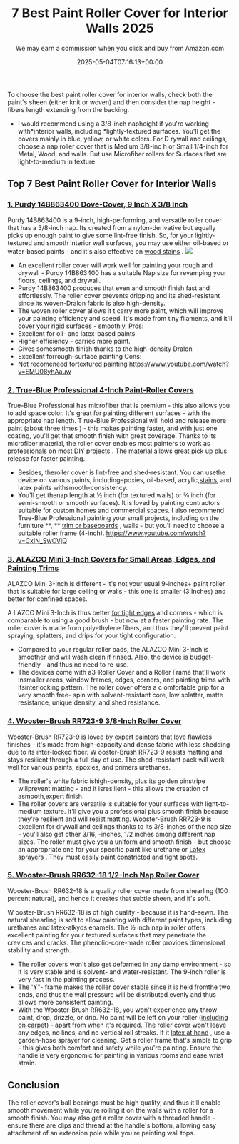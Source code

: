 ﻿---
author: We may earn a commission when you click and buy from Amazon.com
layout: post
title: 7 Best Paint Roller Cover for Interior Walls 2025
date: '2025-05-04T07:16:13+00:00'
categories:
- Paint
- Product Reviews
tags: []
slug: /best-paint-roller-cover-for-interior-walls/
lastmod: 2025-05-07T12:21:24+03:00
---

To choose the best paint roller cover for interior walls, check both the
paint's sheen (either knit or woven) and then consider the
nap height - fibers length extending from the
backing.
- I would recommend using a 3/8-inch napheight if you're working with*interior walls, including *lightly-textured surfaces. You'll get the covers mainly in blue, yellow, or white colors.
For D
rywall and ceilings, choose a nap roller cover that is Medium 3/8-inc
h or Small 1/4-inch for Metal, Wood, and walls. But use
Microfiber rollers for Surfaces that are light-to-medium in texture.
## Top 7 Best Paint Roller Cover for Interior Walls
### [1. Purdy 14B863400 Dove-Cover, 9 Inch X 3/8 Inch](https://www.amazon.com/dp/B00S04LM8M/?tag=p-policy-20)
Purdy 14B863400 is a 9-inch, high-performing, and versatile roller cover that has a 3/8-inch nap. Its created from a nylon-derivative but equally picks up enough paint to give some lint-free finish.
So, for your lightly-textured and smooth interior wall surfaces, you may use either oil-based or water-based paints - and it's also effective on
[wood stains](https://pestpolicy.com/best-stain-for-swing-set/)
.
![](/assets/img/03/Best-Paint-Roller-Cover-for-Interior-Walls-300x198.jpg)
- An excellent roller cover will work well for painting your rough and drywall - Purdy 14B863400 has a suitable Nap size for revamping your floors, ceilings, and drywall.
- Purdy 14B863400 produces that even and smooth finish fast and effortlessly. The roller cover prevents dripping and its shed-resistant since its woven-Dralon fabric is also high-density.
- The woven roller cover allows it t carry more paint, which will improve your painting efficiency and speed. It's made from tiny filaments, and it'll cover your rigid surfaces - smoothly.
Pros:
- Excellent for oil- and latex-based paints
- Higher efficiency - carries more paint.
- Gives somesmooth finish thanks to the high-density Dralon
- Excellent forrough-surface painting
Cons:
- Not recomeneed fortextured painting
https://www.youtube.com/watch?v=EMU08yhAauw
### [2. True-Blue Professional 4-Inch Paint-Roller Covers](https://www.amazon.com/dp/B0751PMGQJ/?tag=p-policy-20)
True-Blue Professional has microfiber that is premium - this also allows you to add space color. It's great for painting different surfaces - with the appropriate
nap length.
T
rue-Blue Professional will hold and release more paint (about
three times
) - this makes painting faster, and with just one coating, you'll get that
smooth finish with great coverage.
Thanks to its microfiber material, the roller cover enables most painters to work as professionals on
most DIY projects
. The material allows great
pick up plus release for faster painting.
- Besides, theroller cover is lint-free and shed-resistant. You can usethe device on various paints, includingepoxies, oil-based, acrylic,[stains](https://pestpolicy.com/best-stain-for-swing-set/), and latex paints withsmooth-consistency.
- You'll get thenap length at ½ inch (for textured walls) or ⅜ inch (for semi-smooth or smooth surfaces). It is loved by painting contractors suitable for custom homes and commercial spaces.
I also recommend True-Blue Professional painting your small projects, including on the furniture
**, **
[trim or baseboards](https://pestpolicy.com/best-paint-brush-for-trim-and-baseboards/)
, walls - but you'll need to choose a suitable roller frame (4-inch).
https://www.youtube.com/watch?v=CxIN_SwOVjQ
### [3. ALAZCO Mini 3-Inch Covers for Small Areas, Edges, and Painting Trims](https://www.amazon.com/dp/B0791SDDXD/?tag=p-policy-20)
ALAZCO Mini 3-Inch is different - it's not your usual 9-inches+ paint roller that is suitable for large ceiling or walls - this one is smaller (3 Inches) and better for confined spaces.

A
LAZCO Mini 3-Inch is thus better
[for tight edges](https://pestpolicy.com/best-paint-brushes-for-edging/)
and corners - which is comparable to using a good brush - but now at a faster painting rate.
The roller cover is made from polyethylene fibers, and thus they'll prevent paint spraying, splatters, and drips for your tight configuration.
- Compared to your regular roller pads, the ALAZCO Mini 3-Inch is smoother and will wash clean if rinsed. Also, the device is budget-friendly - and thus no need to re-use.
- The devices come with a3-Roller Cover and a Roller Frame that'll work insmaller areas, window frames, edges, corners, and painting trims with itsinterlocking pattern.
The roller cover offers a c
omfortable grip for a very
smooth free-
spin with solvent-resistant core, low splatter, matte resistance, unique density, and shed resistance.
### [4. Wooster-Brush RR723-9 3/8-Inch Roller Cover](https://www.amazon.com/dp/B000BPG4FY/?tag=p-policy-20)
Wooster-Brush RR723-9 is loved by expert painters that love flawless finishes - it's made from high-capacity and dense fabric with less shedding due to its inter-locked fiber.
W
ooster-Brush RR723-9 resists matting and stays resilient through a full day of use. The
shed-resistant pack will work well for various paints, epoxies, and primers urethanes.
- The roller's white fabric ishigh-density, plus its golden pinstripe willprevent matting - and it isresilient - this allows the creation of asmooth,expert finish.
- The roller covers are versatile is suitable for your surfaces with light-to-medium texture. It'll give you a professional plus smooth finish because they're resilient and will resist matting.
Wooster-Brush RR723-9 is excellent for drywall and ceilings thanks to its 3/8-inches of the nap size - you'll also get other 3/16, -inches, 1/2 inches among different nap sizes.
The roller must give you a uniform and smooth finish - but choose an appropriate one for your specific paint like urethane or
[Latex sprayers](https://pestpolicy.com/best-sprayer-for-latex-paint/)
. They must easily paint constricted and tight spots.
### [5. Wooster-Brush RR632-18 1/2-Inch Nap Roller Cover](https://www.amazon.com/dp/B0019ESNZA/?tag=p-policy-20)
Wooster-Brush RR632-18 is a quality roller cover made from shearling (100 percent natural), and hence it creates that subtle sheen, and it's soft.

W
ooster-Brush RR632-18 is of high quality - because it is hand-sewn. The natural shearling is soft to allow painting with different paint types, including urethanes and latex-alkyds enamels.
The ½ inch nap in roller offers excellent painting for your textured surfaces that may penetrate the crevices and cracks. The phenolic-core-made roller provides dimensional stability and strength.
- The roller covers won't also get deformed in any damp environment - so it is very stable and is solvent- and water-resistant. The 9-inch roller is very fast in the painting process.
- The 'Y"- frame makes the roller cover stable since it is held fromthe two ends, and thus the wall pressure will be distributed evenly and thus allows more consistent painting.
- With the Wooster-Brush RR632-18, you won't experience any throw paint, drop, drizzle, or drip. No paint will be left on your roller ([including on carpet](https://pestpolicy.com/how-to-remove-dry-paint-from-carpet/)) - apart from when it's required.
The roller cover won't leave any edges, no lines, and no vertical roll streaks. If it
[latex at hand](https://pestpolicy.com/how-to-clean-dried-latex-paint-from-paint-sprayer/)
, use a garden-hose sprayer for cleaning.
Get a roller frame that's simple to grip - this gives both comfort and safety while you're painting. Ensure the handle is very ergonomic for painting in various rooms and ease wrist strain.
## Conclusion
The roller cover's ball bearings must be high quality, and thus it'll enable smooth movement while you're rolling it on the walls with a roller for a smooth finish.
You may also get a roller cover with a threaded handle - ensure there are clips and thread at the handle's bottom, allowing easy attachment of an extension pole while you're painting wall tops.